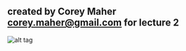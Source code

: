 ## created by Corey Maher corey.maher@gmail.com for lecture 2
![alt tag](http://media.tumblr.com/2b66cae1a3953e28a213e4f87d895310/tumblr_inline_nlc5oagrIv1r79k32.gif)
